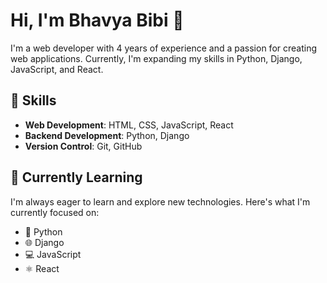 # Hi, I'm Bhavya Bibi 👋

I'm a web developer with 4 years of experience and a passion for creating web applications. Currently, I'm expanding my skills in Python, Django, JavaScript, and React.

## 🔧 Skills

- **Web Development**: HTML, CSS, JavaScript, React
- **Backend Development**: Python, Django
- **Version Control**: Git, GitHub

## 🌱 Currently Learning

I'm always eager to learn and explore new technologies. Here's what I'm currently focused on:

- 🐍 Python
- 🌐 Django
- 💻 JavaScript
- ⚛️ React

<!--## 💼 Experience

- **Web Developer** at XYZ Company (2019-2021)
  - Developed and maintained web applications
  - Collaborated with cross-functional teams to deliver projects on time

## 📫 Contact Me

You can reach out to me via email at [your.email@example.com](mailto:your.email@example.com) or connect with me on [LinkedIn](https://www.linkedin.com/in/yourlinkedinprofile).

## 🚀 Projects

Here are some of the projects I've worked on:

- [Project 1](link-to-project-1): Description of project 1.
- [Project 2](link-to-project-2): Description of project 2.
- [Project 3](link-to-project-3): Description of project 3.

Feel free to explore my repositories to see more of my work!

## 📊 GitHub Stats

[![My GitHub Stats](https://github-readme-stats.vercel.app/api?username=your-username&show_icons=true&count_private=true)](https://github.com/your-username)

<!--## 🌐 Connect with Me

- [LinkedIn](https://www.linkedin.com/in/yourlinkedinprofile)
- [Twitter](https://twitter.com/yourtwitterhandle)
- [Portfolio Website](https://www.yourportfolio.com)

Thanks for visiting my profile! 😄-->
